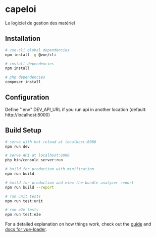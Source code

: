 # capeloi
Le logiciel de gestion des matériel

## Installation

``` bash
# vue-cli global dependencies
npm install -g @vue/cli

# install dependencies
npm install

# php dependencies
composer install

```

## Configuration
Define ".env" DEV_API_URL if you run api in another location (default: http://localhost:8000)

## Build Setup
``` bash
# serve with hot reload at localhost:8080
npm run dev

# serve API at localhost:8000
php bin/console server:run

# build for production with minification
npm run build

# build for production and view the bundle analyzer report
npm run build --report

# run unit tests
npm run test:unit

# run e2e tests
npm run test:e2e
```

For a detailed explanation on how things work, check out the [guide](http://vuejs-templates.github.io/webpack/) and [docs for vue-loader](http://vuejs.github.io/vue-loader).
